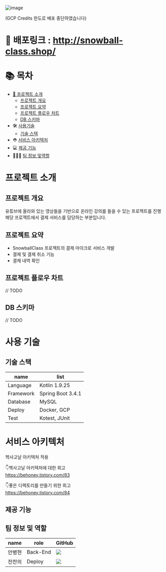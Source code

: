 ![image](https://github.com/user-attachments/assets/b117f955-c2ad-4c75-8211-6fb70710ba64)

(GCP Credits 한도로 배포 중단하였습니다)

# 🚀 배포링크 : http://snowball-class.shop/
# 📚 목차
- [📖 프로젝트 소개](프로젝트-소개)
  - [프로젝트 개요](프로젝트-개요)
  - [프로젝트 요약](프로젝트-요약)
  - [프로젝트 플로우 차트](프로젝트-플로우-차트)
  - [DB 스키마](DB-스키마)
- 🛠️ [사용기술](사용기술)
  - [기술 스택](기술-스택)
- ⛑️ [서비스 아키텍처](서비스-아키텍처) 
- 💻 [제공 기능](#제공-기능)
- 👩‍👧‍👦 [팀 정보 및역할](#팀-정보-및-역할)


# 프로젝트 소개
## 프로젝트 개요
유튜브에 올라와 있는 영상들을 기반으로 온라인 강의를 들을 수 있는 프로젝트를 진행
해당 프로젝트에서 결제 서비스를 담당하는 부분입니다.

## 프로젝트 요약
- SnowballClass 프로젝트의 결제 마이크로 서비스 개발
- 결제 및 결제 취소 기능
- 결제 내역 확인

## 프로젝트 플로우 차트
// TODO

## DB 스키마
// TODO

# 사용 기술
## 기술 스택

| name                 | list                     |
| ---------------------| -------------------------|
| Language             | Kotlin 1.9.25            |
| Framework            | Spring Boot 3.4.1        |
| Database             | MySQL                    |
| Deploy               | Docker, GCP              |
| Test                 | Kotest, JUnit            |

# 서비스 아키텍처
헥사고날 아키텍처 적용

👇헥사고날 아키텍처에 대한 회고<br>
https://behoney.tistory.com/83

👇좋은 디렉토리를 만들기 위한 회고<br>
https://behoney.tistory.com/84

## 제공 기능


## 팀 정보 및 역할

| name   | role          | GitHub                                                                                                                            |
| ------ | ------------- | --------------------------------------------------------------------------------------------------------------------------------- |
| 안병현 | Back-End     | <a href="https://github.com/bhyunnie"><img src="http://img.shields.io/badge/bhyunnie-655ced?style=social&logo=github"/></a>   |
| 전찬의 | Deploy | <a href="https://github.com/jerry0339"><img src="http://img.shields.io/badge/jerry0339-655ced?style=social&logo=github"/></a> |
